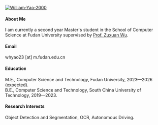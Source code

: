 

[![William-Yao-2000](https://img.shields.io/badge/William--Yao--2000-github-blue)](https://github.com/William-Yao-2000)

#### About Me
I am currently a second year Master's student in the School of Computer Science at Fudan University supervised by [Prof. Zuxuan Wu](https://zxwu.azurewebsites.net/).

#### Email
whyao23 [at] m.fudan.edu.cn

#### Education
M.E., Computer Science and Technology, Fudan University, 2023—2026 (expected).\
B.E., Computer Science and Technology, South China University of Technology, 2019—2023.

#### Research Interests
Object Detection and Segmentation, OCR, Autonomous Driving.
